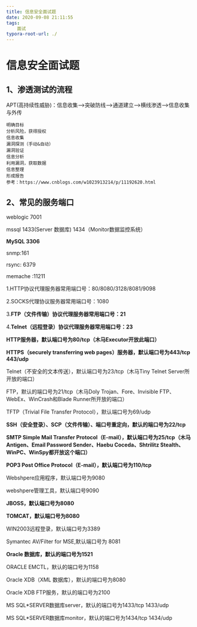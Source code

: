 ```yaml
---
title: 信息安全面试题
date: 2020-09-08 21:11:55
tags:
	面试
typora-root-url: ./
---
```


# 信息安全面试题

## 1、渗透测试的流程

APT(高持续性威胁)：信息收集-->突破防线-->通道建立-->横线渗透-->信息收集与外传

```
明确目标
分析风险，获得授权
信息收集
漏洞探测（手动&自动）
漏洞验证
信息分析
利用漏洞，获取数据
信息整理
形成报告
参考：https://www.cnblogs.com/w1023913214/p/11192620.html
```

## 2、常见的服务端口

weblogic 7001  

mssql 1433(Server 数据库)  1434（Monitor数据监控系统）

**MySQL 3306** 

snmp:161  

rsync: 6379  

memache :11211



1.HTTP协议代理服务器常用端口号：80/8080/3128/8081/9098

2.SOCKS代理协议服务器常用端口号：1080

3.**FTP（文件传输）协议代理服务器常用端口号：21**

4.**Telnet（远程登录）协议代理服务器常用端口号：23**

**HTTP服务器，默认端口号为80/tcp（木马Executor开放此端口）**

**HTTPS（securely transferring web pages）服务器，默认端口号为443/tcp 443/udp**

Telnet（不安全的文本传送），默认端口号为23/tcp（木马Tiny Telnet Server所开放的端口）

FTP，默认的端口号为21/tcp（木马Doly Trojan、Fore、Invisible FTP、WebEx、WinCrash和Blade Runner所开放的端口）

TFTP（Trivial File Transfer Protocol），默认端口号为69/udp

**SSH（安全登录）、SCP（文件传输）、端口号重定向，默认的端口号为22/tcp**

**SMTP Simple Mail Transfer Protocol（E-mail），默认端口号为25/tcp（木马Antigen、Email Password Sender、Haebu Coceda、Shtrilitz Stealth、WinPC、WinSpy都开放这个端口）**

**POP3 Post Office Protocol（E-mail），默认端口号为110/tcp**

Webshpere应用程序，默认端口号为9080

webshpere管理工具，默认端口号9090

**JBOSS，默认端口号为8080**

**TOMCAT，默认端口号为8080**

WIN2003远程登录，默认端口号为3389

Symantec AV/Filter for MSE,默认端口号为 8081

**Oracle 数据库，默认的端口号为1521**

ORACLE EMCTL，默认的端口号为1158

Oracle XDB（XML 数据库），默认的端口号为8080

Oracle XDB FTP服务，默认的端口号为2100

MS SQL*SERVER数据库server，默认的端口号为1433/tcp 1433/udp

MS SQL*SERVER数据库monitor，默认的端口号为1434/tcp 1434/udp